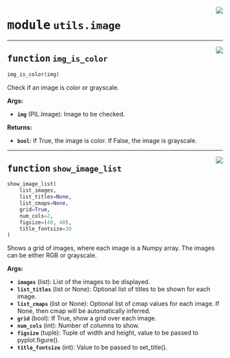 <!-- markdownlint-disable -->

<a href="../../src/utils/image.py#L0"><img align="right" style="float:right;" src="https://img.shields.io/badge/-source-cccccc?style=flat-square"></a>

# <kbd>module</kbd> `utils.image`





---

<a href="../../src/utils/image.py#L5"><img align="right" style="float:right;" src="https://img.shields.io/badge/-source-cccccc?style=flat-square"></a>

## <kbd>function</kbd> `img_is_color`

```python
img_is_color(img)
```

Check if an image is color or grayscale. 



**Args:**
 
 - <b>`img`</b> (PIL.Image):  Image to be checked. 



**Returns:**
 
 - <b>`bool`</b>:  If True, the image is color. If False, the image is grayscale. 


---

<a href="../../src/utils/image.py#L24"><img align="right" style="float:right;" src="https://img.shields.io/badge/-source-cccccc?style=flat-square"></a>

## <kbd>function</kbd> `show_image_list`

```python
show_image_list(
    list_images,
    list_titles=None,
    list_cmaps=None,
    grid=True,
    num_cols=2,
    figsize=(40, 40),
    title_fontsize=30
)
```

Shows a grid of images, where each image is a Numpy array. The images can be either RGB or grayscale. 



**Args:**
 
 - <b>`images`</b> (list):  List of the images to be displayed. 
 - <b>`list_titles`</b> (list or None):  Optional list of titles to be shown for each image. 
 - <b>`list_cmaps`</b> (list or None):  Optional list of cmap values for each image. If None, then cmap will be  automatically inferred. 
 - <b>`grid`</b> (bool):  If True, show a grid over each image. 
 - <b>`num_cols`</b> (int):  Number of columns to show. 
 - <b>`figsize`</b> (tuple):  Tuple of width and height, value to be passed to pyplot.figure(). 
 - <b>`title_fontsize`</b> (int):  Value to be passed to set_title(). 


